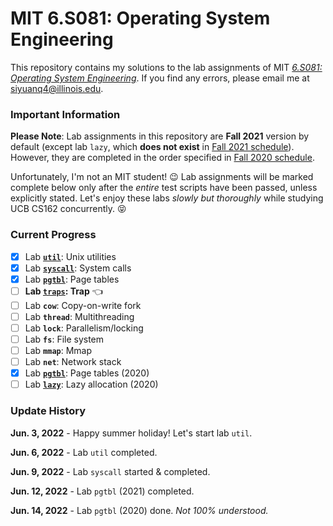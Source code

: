# MIT 6.S081: Operating System Engineering

This repository contains my solutions to the lab assignments of MIT
[*6.S081: Operating System Engineering*](https://pdos.csail.mit.edu/6.828/2021/schedule.html). If you find any errors, please
email me at siyuanq4@illinois.edu.

### Important Information

**Please Note**: Lab assignments in this repository are **Fall 2021** version by default (except lab `lazy`, which **does not exist**
in [Fall 2021 schedule](https://pdos.csail.mit.edu/6.828/2021/schedule.html)). However, they are completed in the order specified
in [Fall 2020 schedule](https://pdos.csail.mit.edu/6.828/2020/schedule.html).

Unfortunately, I'm not an MIT student! :wink: Lab assignments will be marked complete below only after the *entire* test scripts have been
passed, unless explicitly stated. Let's enjoy these labs *slowly but thoroughly* while studying UCB CS162 concurrently. :stuck_out_tongue_closed_eyes:

### Current Progress

- [x] Lab [**`util`**](https://github.com/Brant-Skywalker/MIT-6.S081/tree/util): Unix utilities
- [x] Lab [**`syscall`**](https://github.com/Brant-Skywalker/MIT-6.S081/tree/syscall): System calls
- [x] Lab [**`pgtbl`**](https://github.com/Brant-Skywalker/MIT-6.S081/tree/pgtbl): Page tables
- [ ] **Lab [**`traps`**](https://github.com/Brant-Skywalker/MIT-6.S081/tree/traps): Trap**  :point_left:
- [ ] Lab **`cow`**: Copy-on-write fork
- [ ] Lab **`thread`**: Multithreading
- [ ] Lab **`lock`**: Parallelism/locking
- [ ] Lab **`fs`**: File system
- [ ] Lab **`mmap`**: Mmap
- [ ] Lab **`net`**: Network stack
- [x] Lab [**`pgtbl`**](https://github.com/Brant-Skywalker/MIT-6.S081/tree/pgtbl-2020): Page tables (2020) 
- [ ] Lab [**`lazy`**](https://github.com/Brant-Skywalker/MIT-6.S081/tree/lazy): Lazy allocation (2020)

### Update History

**Jun. 3, 2022** - Happy summer holiday! Let's start lab `util`.

**Jun. 6, 2022** - Lab `util` completed.

**Jun. 9, 2022** - Lab `syscall` started & completed.

**Jun. 12, 2022** - Lab `pgtbl` (2021) completed.

**Jun. 14, 2022** - Lab `pgtbl` (2020) done. *Not 100% understood.*
